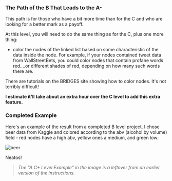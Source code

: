 ### The Path of the B That Leads to the A-

This path is for those who have a bit more time than for the C and who are looking for a better mark as a payoff.

At this level, you will need to do the same thing as for the C, plus one more thing:

- color the nodes of the linked list based on some characteristic of the data inside the node. For example, if your nodes contained tweet data from WallStreetBets, you could color nodes that contain profane words red....or different shades of red, depending on how many such words there are.

There are tutorials on the BRIDGES site showing how to color nodes. It's not terribly difficult! 

**I estimate it'll take about an extra hour over the C level to add this extra feature.**

### Completed Example

Here's an example of the result from a completed B level project. I chose beer data from Kaggle and colored according to the abv (alcohol by volume) field - red nodes have a high abv, yellow ones a medium, and green low:

![beer](images/level-b-example.gif)

Neatos!

> _The "A C+ Level Example" in the image is a leftover from an earlier version of the instructions._